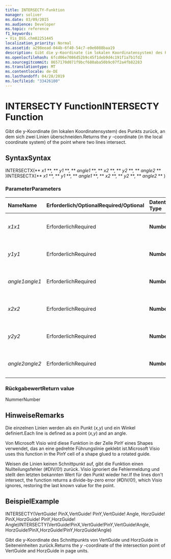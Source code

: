```yaml
---
title: INTERSECTY-Funktion
manager: soliver
ms.date: 03/09/2015
ms.audience: Developer
ms.topic: reference
f1_keywords:
- Vis_DSS.chm82251445
localization_priority: Normal
ms.assetid: a298eead-044b-6f40-54c7-e0e6088baa19
description: Gibt die y-Koordinate (im lokalen Koordinatensystem) des Punkts zurück, an dem sich zwei Linien überschneiden.
ms.openlocfilehash: 6fcd06e7086d52b9c45f1deb9d4c191f1a7b1fd2
ms.sourcegitcommit: 8657170d071f9bcf680aba50b9c07f2a4fb82283
ms.translationtype: MT
ms.contentlocale: de-DE
ms.lasthandoff: 04/28/2019
ms.locfileid: "33426100"
---
```

# <a name="intersecty-function"></a><span data-ttu-id="88894-103">INTERSECTY Function</span><span class="sxs-lookup"><span data-stu-id="88894-103">INTERSECTY Function</span></span>

<span data-ttu-id="88894-104">Gibt  die y-Koordinate (im lokalen Koordinatensystem) des Punkts zurück, an dem sich zwei Linien überschneiden.</span><span class="sxs-lookup"><span data-stu-id="88894-104">Returns the  *y*  -coordinate (in the local coordinate system) of the point where two lines intersect.</span></span> 
  
## <a name="syntax"></a><span data-ttu-id="88894-105">Syntax</span><span class="sxs-lookup"><span data-stu-id="88894-105">Syntax</span></span>

<span data-ttu-id="88894-106">INTERSECTX(\*\* *x1* \*\*, \*\* *y1* \*\*, \*\* *angle1* \*\*, \*\* *x2* \*\*, \*\* *y2* \*\*, \*\* *angle2* \*\* )</span><span class="sxs-lookup"><span data-stu-id="88894-106">INTERSECTX(\*\* *x1* \*\*, \*\* *y1* \*\*, \*\* *angle1* \*\*, \*\* *x2* \*\*, \*\* *y2* \*\*, \*\* *angle2* \*\* )</span></span> 
  
### <a name="parameters"></a><span data-ttu-id="88894-107">Parameter</span><span class="sxs-lookup"><span data-stu-id="88894-107">Parameters</span></span>

|<span data-ttu-id="88894-108">**Name**</span><span class="sxs-lookup"><span data-stu-id="88894-108">**Name**</span></span>|<span data-ttu-id="88894-109">**Erforderlich/Optional**</span><span class="sxs-lookup"><span data-stu-id="88894-109">**Required/Optional**</span></span>|<span data-ttu-id="88894-110">**Datentyp**</span><span class="sxs-lookup"><span data-stu-id="88894-110">**Data Type**</span></span>|<span data-ttu-id="88894-111">**Beschreibung**</span><span class="sxs-lookup"><span data-stu-id="88894-111">**Description**</span></span>|
|:-----|:-----|:-----|:-----|
| <span data-ttu-id="88894-112">_x1_</span><span class="sxs-lookup"><span data-stu-id="88894-112">_x1_</span></span> <br/> |<span data-ttu-id="88894-113">Erforderlich</span><span class="sxs-lookup"><span data-stu-id="88894-113">Required</span></span>  <br/> |<span data-ttu-id="88894-114">**Number**</span><span class="sxs-lookup"><span data-stu-id="88894-114">**Number**</span></span> <br/> |<span data-ttu-id="88894-115">Die x-Koordinate eines Punkts in der ersten Zeile.</span><span class="sxs-lookup"><span data-stu-id="88894-115">The  _x_-coordinate of a point on the first line.</span></span>  <br/> |
| <span data-ttu-id="88894-116">_y1_</span><span class="sxs-lookup"><span data-stu-id="88894-116">_y1_</span></span> <br/> |<span data-ttu-id="88894-117">Erforderlich</span><span class="sxs-lookup"><span data-stu-id="88894-117">Required</span></span>  <br/> |<span data-ttu-id="88894-118">**Number**</span><span class="sxs-lookup"><span data-stu-id="88894-118">**Number**</span></span> <br/> |<span data-ttu-id="88894-119">Die y-Koordinate eines Punkts in der ersten Zeile.</span><span class="sxs-lookup"><span data-stu-id="88894-119">The  _y_-coordinate of a point on the first line.</span></span>  <br/> |
| <span data-ttu-id="88894-120">_angle1_</span><span class="sxs-lookup"><span data-stu-id="88894-120">_angle1_</span></span> <br/> |<span data-ttu-id="88894-121">Erforderlich</span><span class="sxs-lookup"><span data-stu-id="88894-121">Required</span></span>  <br/> |<span data-ttu-id="88894-122">**Number**</span><span class="sxs-lookup"><span data-stu-id="88894-122">**Number**</span></span> <br/> | <span data-ttu-id="88894-123">Der Wert der Zelle Winkel für die erste Linie.</span><span class="sxs-lookup"><span data-stu-id="88894-123">The value of the Angle cell for the first line.</span></span>  <br/> |
| <span data-ttu-id="88894-124">_x2_</span><span class="sxs-lookup"><span data-stu-id="88894-124">_x2_</span></span> <br/> |<span data-ttu-id="88894-125">Erforderlich</span><span class="sxs-lookup"><span data-stu-id="88894-125">Required</span></span>  <br/> |<span data-ttu-id="88894-126">**Number**</span><span class="sxs-lookup"><span data-stu-id="88894-126">**Number**</span></span> <br/> |<span data-ttu-id="88894-127">Die x-Koordinate eines Punkts in der zweiten Zeile.</span><span class="sxs-lookup"><span data-stu-id="88894-127">The  _x_-coordinate of a point on the second line.</span></span>  <br/> |
| <span data-ttu-id="88894-128">_y2_</span><span class="sxs-lookup"><span data-stu-id="88894-128">_y2_</span></span> <br/> |<span data-ttu-id="88894-129">Erforderlich</span><span class="sxs-lookup"><span data-stu-id="88894-129">Required</span></span>  <br/> |<span data-ttu-id="88894-130">**Number**</span><span class="sxs-lookup"><span data-stu-id="88894-130">**Number**</span></span> <br/> |<span data-ttu-id="88894-131">Die y-Koordinate eines Punkts in der zweiten Zeile.</span><span class="sxs-lookup"><span data-stu-id="88894-131">The  _y_-coordinate of a point on the second line.</span></span>  <br/> |
| <span data-ttu-id="88894-132">_angle2_</span><span class="sxs-lookup"><span data-stu-id="88894-132">_angle2_</span></span> <br/> |<span data-ttu-id="88894-133">Erforderlich</span><span class="sxs-lookup"><span data-stu-id="88894-133">Required</span></span>  <br/> |<span data-ttu-id="88894-134">**Number**</span><span class="sxs-lookup"><span data-stu-id="88894-134">**Number**</span></span> <br/> |<span data-ttu-id="88894-135">Der Wert der Zelle Winkel für die zweite Linie.</span><span class="sxs-lookup"><span data-stu-id="88894-135">The value of the Angle cell for the second line.</span></span>  <br/> |
   
### <a name="return-value"></a><span data-ttu-id="88894-136">Rückgabewert</span><span class="sxs-lookup"><span data-stu-id="88894-136">Return value</span></span>

<span data-ttu-id="88894-137">Nummer</span><span class="sxs-lookup"><span data-stu-id="88894-137">Number</span></span>
  
## <a name="remarks"></a><span data-ttu-id="88894-138">Hinweise</span><span class="sxs-lookup"><span data-stu-id="88894-138">Remarks</span></span>

<span data-ttu-id="88894-139">Die einzelnen Linien werden als ein Punkt (*x,y*) und ein Winkel definiert.</span><span class="sxs-lookup"><span data-stu-id="88894-139">Each line is defined as a point (*x,y*) and an angle.</span></span> 
  
<span data-ttu-id="88894-140">Von Microsoft Visio wird diese Funktion in der Zelle PinY eines Shapes verwendet, das an eine gedrehte Führungslinie geklebt ist.</span><span class="sxs-lookup"><span data-stu-id="88894-140">Microsoft Visio uses this function in the PinY cell of a shape glued to a rotated guide.</span></span> 
  
<span data-ttu-id="88894-141">Weisen die Linien keinen Schnittpunkt auf, gibt die Funktion einen Nullteilungsfehler (#DIV/0!) zurück. Visio ignoriert die Fehlermeldung und stellt den letzten bekannten Wert für den Punkt wieder her.</span><span class="sxs-lookup"><span data-stu-id="88894-141">If the lines don't intersect, the function returns a divide-by-zero error (#DIV/0!), which Visio ignores, restoring the last known value for the point.</span></span> 
  
## <a name="example"></a><span data-ttu-id="88894-142">Beispiel</span><span class="sxs-lookup"><span data-stu-id="88894-142">Example</span></span>

<span data-ttu-id="88894-143">INTERSECTY(VertGuide! PinX,VertGuide! PinY,VertGuide! Angle, HorzGuide! PinX,HorzGuide! PinY,HorzGuide! Angle)</span><span class="sxs-lookup"><span data-stu-id="88894-143">INTERSECTY(VertGuide!PinX,VertGuide!PinY,VertGuide!Angle, HorzGuide!PinX,HorzGuide!PinY,HorzGuide!Angle)</span></span> 
  
<span data-ttu-id="88894-144">Gibt  die y-Koordinate des Schnittpunkts von VertGuide und HorzGuide in Seiteneinheiten zurück.</span><span class="sxs-lookup"><span data-stu-id="88894-144">Returns the  *y*  -coordinate of the intersection point of VertGuide and HorzGuide in page units.</span></span> 
  

